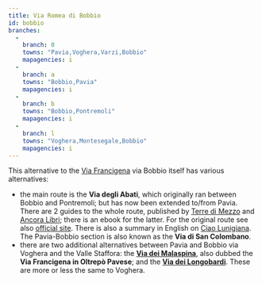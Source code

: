 ```yaml
---
title: Via Romea di Bobbio
id: bobbio
branches:
  -
    branch: 0
    towns: "Pavia,Voghera,Varzi,Bobbio"
    mapagencies: i
  -
    branch: a
    towns: "Bobbio,Pavia"
    mapagencies: i
  -
    branch: b
    towns: "Bobbio,Pontremoli"
    mapagencies: i
  -
    branch: l
    towns: "Voghera,Montesegale,Bobbio"
    mapagencies: i
---
```


This alternative to the [Via Francigena][0] via Bobbio itself has various alternatives:

* the main route is the **Via degli Abati**, which originally ran between Bobbio and Pontremoli; but has now been extended to/from Pavia. There are 2 guides to the whole route, published by [Terre di Mezzo][1] and [Ancora Libri][2]; there is an ebook for the latter. For the original route see also [official site][3]. There is also a summary in English on [Ciao Lunigiana][4]. The Pavia-Bobbio section is also known as the **Via di San Colombano**.
* there are two additional alternatives between Pavia and Bobbio via Voghera and the Valle Staffora: the **[Via dei Malaspina][5]**, also dubbed the **Via Francigena in Oltrepò Pavese**; and the **[Via dei Longobardi][6]**. These are more or less the same to Voghera.

[0]: francigena_i.html
[1]: http://libri.terre.it/?idm=4&idn=405
[2]: http://www.ancoralibri.it/Catalogo/ProductID/6953
[3]: http://www.viadegliabati.it/pagine/la_via.html
[4]: http://ciaolunigiana.com/via-degli-abati/
[5]: http://www.viadelmare.pv.it/
[6]: http://www.movimentolento.it/it/resource/track/category/piedi/